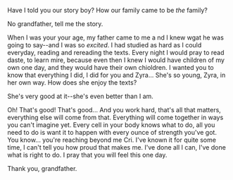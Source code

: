 Have I told you our story boy? How our family came to be _the_ family?

No grandfather, tell me the story.

When I was your your age, my father came to me a nd I knew wgat he was going to say--and I was so _excited_. I had studied as hard as I could everyday, reading and rereading the texts. Every night I would pray to read daste, to learn mire, because even then I knew I would have children of my own one day, and they would have their own chioldren.  I wanted you to know that everything I did, I did for you and Zyra...
She's so young, Zyra, in her own way. How does she enjoy the texts?

She's very good at it--she's even better than I am.

Oh! That's good! That's good... And you work hard, that's all that matters, everything else will come from that. Everything will come together in ways you can't imagine yet. Every cell in your body knows what to do, all you need to do is want it to happen with every ounce of strength you've got.
You know... you're reaching beyond me Cri. I've known it for quite some time, I can't tell you how proud that makes me. I've done all I can, I've done what is right to do. I pray that you will feel this one day.

Thank you, grandfather.
